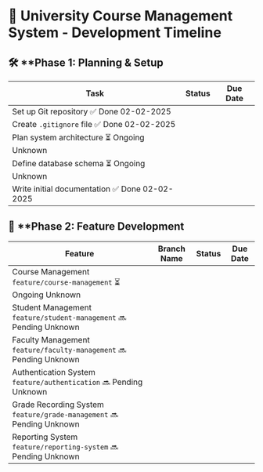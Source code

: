 # 📅 University Course Management System - Development Timeline 


## 🛠️ **Phase 1: Planning & Setup  
| Task                         | Status   | Due Date  
|------------------------------|----------|-----------
| Set up Git repository          ✅ Done    02-02-2025  
| Create `.gitignore` file       ✅ Done    02-02-2025   
| Plan system architecture       ⏳ Ongoing   Unknown  
| Define database schema         ⏳ Ongoing   Unknown  
| Write initial documentation    ✅ Done    02-02-2025

## 🚀 **Phase 2: Feature Development 
| Feature                      | Branch Name                 |    Status  | Due Date  
|------------------------------|---------------------------  |------------|-----------
| Course Management              `feature/course-management`  ⏳ Ongoing    Unknown  
| Student Management             `feature/student-management` 🔜 Pending   Unknown 
| Faculty Management             `feature/faculty-management` 🔜 Pending   Unknown   
| Authentication System          `feature/authentication`     🔜 Pending   Unknown  
| Grade Recording System         `feature/grade-management`   🔜 Pending   Unknown  
| Reporting System               `feature/reporting-system`   🔜 Pending   Unknown 
